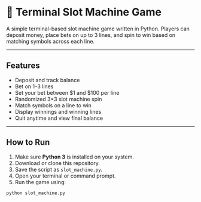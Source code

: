 # 🎰 Terminal Slot Machine Game

A simple terminal-based slot machine game written in Python. Players can deposit money, place bets on up to 3 lines, and spin to win based on matching symbols across each line.

---

##  Features

-  Deposit and track balance
-  Bet on 1–3 lines
-  Set your bet between $1 and $100 per line
-  Randomized 3×3 slot machine spin
-  Match symbols on a line to win
-  Display winnings and winning lines
-  Quit anytime and view final balance

---

##  How to Run

1. Make sure **Python 3** is installed on your system.
2. Download or clone this repository.
3. Save the script as `slot_machine.py`.
4. Open your terminal or command prompt.
5. Run the game using:

```bash
python slot_machine.py
